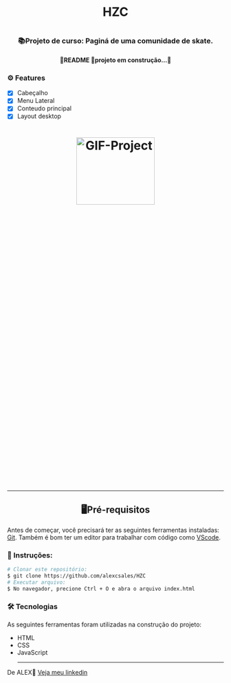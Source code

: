 <h1 align='center'>HZC<h1>
<h3 align='center'>📚Projeto de curso: Paginá de uma comunidade de skate.</h3>

<h4 align='center'>🚧README 🚀projeto em construção...🚧</h4>

### ⚙ Features
- [x] Cabeçalho<br>
- [x] Menu Lateral<br>
- [x] Conteudo principal<br>
- [x] Layout desktop<br>
  
 <h1 align="center">
  <img height="20%" width="60%" alt="GIF-Project"  src=""/>
<h1/>
  <hr>
  
<h2 align='center'>🖥️Pré-requisitos</h2>
  <p>Antes de começar, você precisará ter as seguintes ferramentas instaladas: <a href='https://git-scm.com/downloads'>Git<a>. Também é bom ter um editor para trabalhar com código como <a href='https://code.visualstudio.com/download'>VScode<a/>.</p>
    
 ### 📖 Instruções:
    
 ```bash
 # Clonar este repositório:
 $ git clone https://github.com/alexcsales/HZC
 # Executar arquivo:
 $ No navegador, precione Ctrl + O e abra o arquivo index.html
 ```
    
 ### 🛠 Tecnologias
 As seguintes ferramentas foram utilizadas na construção do projeto:
   - HTML<br>
   - CSS<br>
 - JavaScript
    <hr>
    
  <p>De ALEX🤘 <a href='https://www.linkedin.com/in/alexsales-dev/'>Veja meu linkedin<a></p>
